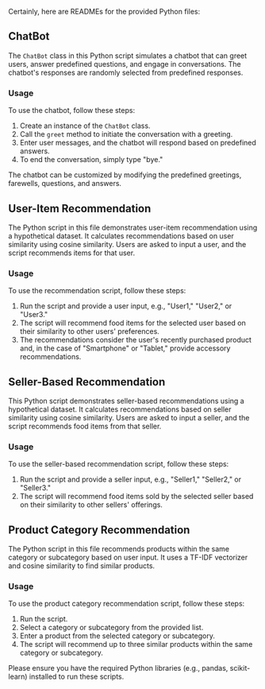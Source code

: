 Certainly, here are READMEs for the provided Python files:

## ChatBot

The `ChatBot` class in this Python script simulates a chatbot that can greet users, answer predefined questions, and engage in conversations. The chatbot's responses are randomly selected from predefined responses.

### Usage

To use the chatbot, follow these steps:

1. Create an instance of the `ChatBot` class.
2. Call the `greet` method to initiate the conversation with a greeting.
3. Enter user messages, and the chatbot will respond based on predefined answers.
4. To end the conversation, simply type "bye."

The chatbot can be customized by modifying the predefined greetings, farewells, questions, and answers.

## User-Item Recommendation

The Python script in this file demonstrates user-item recommendation using a hypothetical dataset. It calculates recommendations based on user similarity using cosine similarity. Users are asked to input a user, and the script recommends items for that user.

### Usage

To use the recommendation script, follow these steps:

1. Run the script and provide a user input, e.g., "User1," "User2," or "User3."
2. The script will recommend food items for the selected user based on their similarity to other users' preferences.
3. The recommendations consider the user's recently purchased product and, in the case of "Smartphone" or "Tablet," provide accessory recommendations.

## Seller-Based Recommendation

This Python script demonstrates seller-based recommendations using a hypothetical dataset. It calculates recommendations based on seller similarity using cosine similarity. Users are asked to input a seller, and the script recommends food items from that seller.

### Usage

To use the seller-based recommendation script, follow these steps:

1. Run the script and provide a seller input, e.g., "Seller1," "Seller2," or "Seller3."
2. The script will recommend food items sold by the selected seller based on their similarity to other sellers' offerings.

## Product Category Recommendation

The Python script in this file recommends products within the same category or subcategory based on user input. It uses a TF-IDF vectorizer and cosine similarity to find similar products.

### Usage

To use the product category recommendation script, follow these steps:

1. Run the script.
2. Select a category or subcategory from the provided list.
3. Enter a product from the selected category or subcategory.
4. The script will recommend up to three similar products within the same category or subcategory.

Please ensure you have the required Python libraries (e.g., pandas, scikit-learn) installed to run these scripts.